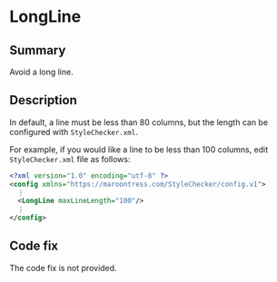 # LongLine

## Summary

Avoid a long line.

## Description

In default, a line must be less than 80 columns, but the length can
be configured with `StyleChecker.xml`.

For example, if you would like a line to be less than 100 columns,
edit `StyleChecker.xml` file as follows:

```xml
<?xml version="1.0" encoding="utf-8" ?>
<config xmlns="https://maroontress.com/StyleChecker/config.v1">
  ⋮
  <LongLine maxLineLength="100"/>
  ⋮
</config>
```

## Code fix

The code fix is not provided.

